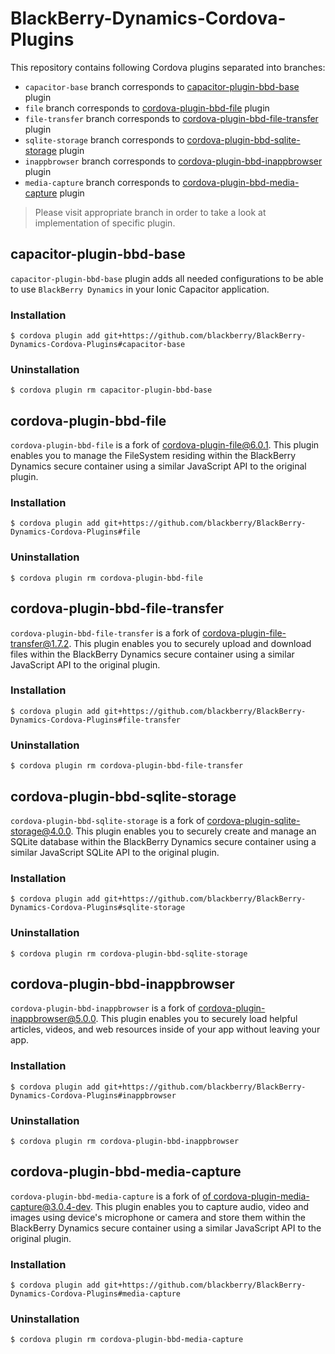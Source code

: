 # BlackBerry-Dynamics-Cordova-Plugins
This repository contains following Cordova plugins separated into branches:
 - `capacitor-base` branch corresponds to [capacitor-plugin-bbd-base](https://github.com/blackberry/BlackBerry-Dynamics-Cordova-Plugins/tree/capacitor-base) plugin
  - `file` branch corresponds to [cordova-plugin-bbd-file](https://github.com/blackberry/BlackBerry-Dynamics-Cordova-Plugins/tree/file) plugin
 - `file-transfer` branch corresponds to [cordova-plugin-bbd-file-transfer](https://github.com/blackberry/BlackBerry-Dynamics-Cordova-Plugins/tree/file-transfer) plugin
 - `sqlite-storage` branch corresponds to [cordova-plugin-bbd-sqlite-storage](https://github.com/blackberry/BlackBerry-Dynamics-Cordova-Plugins/tree/sqlite-storage) plugin
 - `inappbrowser` branch corresponds to [cordova-plugin-bbd-inappbrowser](https://github.com/blackberry/BlackBerry-Dynamics-Cordova-Plugins/tree/inappbrowser) plugin
 - `media-capture` branch corresponds to [cordova-plugin-bbd-media-capture](https://github.com/blackberry/BlackBerry-Dynamics-Cordova-Plugins/tree/media-capture) plugin

> Please visit appropriate branch in order to take a look at implementation of specific plugin.

## capacitor-plugin-bbd-base
`capacitor-plugin-bbd-base` plugin adds all needed configurations to be able to use `BlackBerry Dynamics` in your Ionic Capacitor application.
### Installation
```
$ cordova plugin add git+https://github.com/blackberry/BlackBerry-Dynamics-Cordova-Plugins#capacitor-base
```
### Uninstallation
```
$ cordova plugin rm capacitor-plugin-bbd-base
```

## cordova-plugin-bbd-file
`cordova-plugin-bbd-file` is a fork of [cordova-plugin-file@6.0.1](https://github.com/apache/cordova-plugin-file).
This plugin enables you to manage the FileSystem residing within the BlackBerry Dynamics secure container using a similar JavaScript API to the original plugin.
### Installation
```
$ cordova plugin add git+https://github.com/blackberry/BlackBerry-Dynamics-Cordova-Plugins#file
```
### Uninstallation
```
$ cordova plugin rm cordova-plugin-bbd-file
```

## cordova-plugin-bbd-file-transfer
`cordova-plugin-bbd-file-transfer` is a fork of [cordova-plugin-file-transfer@1.7.2](https://github.com/apache/cordova-plugin-file-transfer).
This plugin enables you to securely upload and download files within the BlackBerry Dynamics secure container using a similar JavaScript API to the original plugin.
### Installation
```
$ cordova plugin add git+https://github.com/blackberry/BlackBerry-Dynamics-Cordova-Plugins#file-transfer
```
### Uninstallation
```
$ cordova plugin rm cordova-plugin-bbd-file-transfer
```

## cordova-plugin-bbd-sqlite-storage
`cordova-plugin-bbd-sqlite-storage` is a fork of [cordova-plugin-sqlite-storage@4.0.0](https://github.com/litehelpers/Cordova-sqlite-storage).
This plugin enables you to securely create and manage an SQLite database within the BlackBerry Dynamics secure container using a similar JavaScript SQLite API to the original plugin.
### Installation
```
$ cordova plugin add git+https://github.com/blackberry/BlackBerry-Dynamics-Cordova-Plugins#sqlite-storage
```
### Uninstallation
```
$ cordova plugin rm cordova-plugin-bbd-sqlite-storage
```

## cordova-plugin-bbd-inappbrowser
`cordova-plugin-bbd-inappbrowser` is a fork of [cordova-plugin-inappbrowser@5.0.0](https://github.com/apache/cordova-plugin-inappbrowser/tree/5.0.x).
This plugin enables you to securely load helpful articles, videos, and web resources inside of your app without leaving your app.
### Installation
```
$ cordova plugin add git+https://github.com/blackberry/BlackBerry-Dynamics-Cordova-Plugins#inappbrowser
```
### Uninstallation
```
$ cordova plugin rm cordova-plugin-bbd-inappbrowser
```

## cordova-plugin-bbd-media-capture
`cordova-plugin-bbd-media-capture` is a fork of [of cordova-plugin-media-capture@3.0.4-dev](https://github.com/apache/cordova-plugin-media-capture).
This plugin enables you to capture audio, video and images using device's microphone or camera and store them within the BlackBerry Dynamics secure container using a similar JavaScript API to the original plugin.
### Installation
```
$ cordova plugin add git+https://github.com/blackberry/BlackBerry-Dynamics-Cordova-Plugins#media-capture
```
### Uninstallation
```
$ cordova plugin rm cordova-plugin-bbd-media-capture
```